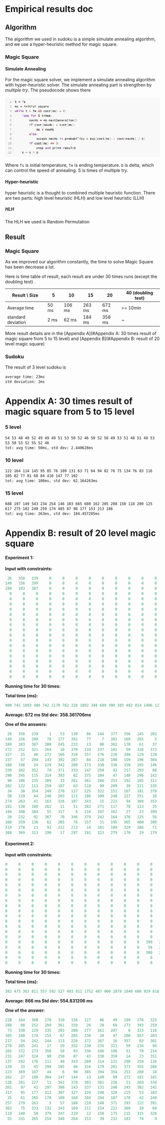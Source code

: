 # Empirical results doc

## Algorithm

The algorithm we used in sudoku is a simple simulate annealing algorithm, and we use a hyper-heuristic method for magic square. 

### Magic Square

#### Simulate Annealing

For the magic square solver, we implement a simulate annealing algorithm with hyper-heuristic solver. The simulate annealing part is strengthen by *multiple try*. The pseudocode shows there

![image-20210526004314678](empirical-doc.assets/image-20210526004314678.png)

Where `Ts` is initial temperature, `Te` is ending temperature. `D` is delta, which can control the speed of annealing. S is times of multiple try. 

#### Hyper-heuristic

hyper heuristic is a thought to combined multiple heuristic function. There are two parts: high level heuristic (HLH) and low level heuristic (LLH)

##### HLH

The HLH we used is Random Permutation



## Result

### Magic Square

As we improved our algorithm constantly, the time to solve Magic Square has been decrease a lot.

Here is time table of result, each result are under 30 times runs (except the doubling test) .

| Result \ Size      | 5     | 10     | 15     | 20     | 40 (doubling test) |
| ------------------ | ----- | ------ | ------ | ------ | ------------------ |
| Average time       | 50 ms | 106 ms | 263 ms | 672 ms | \>= 10min          |
| standard deviation | 2 ms  | 62 ms  | 184 ms | 358 ms | \~                 |

More result details are in the [Appendix A](#Appendix A: 30 times result of magic square from 5 to 15 level) and [Appendix B](#Appendix B: result of 20 level magic square)

### Sudoku

The result of 3 level sudoku is

```
average time: 23ms 
std deviation: 2ms
```



# Appendix A: 30 times result of magic square from 5 to 15 level

### 5 level

```
54 53 48 49 52 49 49 49 51 53 50 52 46 50 52 56 49 53 51 48 51 48 53 53 50 53 52 55 52 46
tot: avg time: 50ms, std dev: 2.440628ms
```



### 10 level

```
122 164 114 145 95 85 76 109 131 63 71 64 94 82 76 75 134 76 83 116 105 82 77 81 68 84 410 147 77 102
tot: avg time: 106ms, std dev: 62.164263ms
```



### 15 level

```
688 197 149 543 234 254 146 103 665 680 162 205 208 150 118 200 125 617 275 102 240 259 174 485 87 98 177 153 213 186
tot: avg time: 263ms, std dev: 184.457285ms
```



# Appendix B: result of 20 level magic square

#### Experiment 1:

**Input with constraints:**

```java
 26   358   239     0     0     0     0     0     0     0     0     0     0     0     0     0     0     0     0     0
149   156   299     0     0     0     0     0     0     0     0     0     0     0     0     0     0     0     0     0
289   103   387     0     0     0     0     0     0     0     0     0     0     0     0     0     0     0     0     0
  0     0     0     0     0     0     0     0     0     0     0     0     0     0     0     0     0     0     0     0
  0     0     0     0     0     0     0     0     0     0     0     0     0     0     0     0     0     0     0     0
  0     0     0     0     0     0     0     0     0     0     0     0     0     0     0     0     0     0     0     0
  0     0     0     0     0     0     0     0     0     0     0     0     0     0     0     0     0     0     0     0
  0     0     0     0     0     0     0     0     0     0     0     0     0     0     0     0     0     0     0     0
  0     0     0     0     0     0     0     0     0     0     0     0     0     0     0     0     0     0     0     0
  0     0     0     0     0     0     0     0     0     0     0     0     0     0     0     0     0     0     0     0
  0     0     0     0     0     0     0     0     0     0     0     0     0     0     0     0     0     0     0     0
  0     0     0     0     0     0     0     0     0     0     0     0     0     0     0     0     0     0     0     0
  0     0     0     0     0     0     0     0     0     0     0     0     0     0     0     0     0     0     0     0
  0     0     0     0     0     0     0     0     0     0     0     0     0     0     0     0     0     0     0     0
  0     0     0     0     0     0     0     0     0     0     0     0     0     0     0     0     0     0     0     0
  0     0     0     0     0     0     0     0     0     0     0     0     0     0     0     0     0     0     0     0
  0     0     0     0     0     0     0     0     0     0     0     0     0     0     0     0     0     0     0     0
  0     0     0     0     0     0     0     0     0     0     0     0     0     0     0     0     0     0     0     0
  0     0     0     0     0     0     0     0     0     0     0     0     0     0     0     0     0     0     0     0
  0     0     0     0     0     0     0     0     0     0     0     0     0     0     0     0     0     0     0     0
```



**Running time for 30 times:**

**Total time (ms):**

```java
900 741 1093 406 742 1170 762 228 1092 348 689 390 385 482 814 1486 1174 1154 203 372 1224 976 270 716 361 384 260 523 230 598
```

**Average: 672 ms Std dev: 358.361706ms**

**One of the answers:**

```java
 26   358   239     1    53   130    86   144   377   356   145   282   234   277   154   168   349   214    93   324
149   156   299    79   177   391    77     7   301   169   265     5   165   269   230    96   280   334   276   285
289   103   387   300   245   233    13    80   362   178    61    37   325   201   347   121    49    54   284   341
272   252   321   264    10   370   134   337   101    59   328   373   131   200    22   385   310     9    18   114
327    25    46   273   166   318   357   176   226   348   129   120    60    65   141   126   260   292   174   381
237    57   294   143   392   287    84   218   108   159   196   304    95   283   185   244   306   158   128   132
188   198    24   229   342   208   173   330   336   320   193   146   135    44   228   241   268     3    97   307
339   102   352    74   371   333   147   258    42   217   293    88    85   175   397    58   137    89   254   199
290   345   115   314   393    82   375   104    47   140   296   142    66   374   124   247   255   183    75    43
 90   106   235   389    33   261   361   266   253   192   105   311    32    83   133   312   238    72   388   150
202   122   113   259   187    63   110    99   209    39   221   335   298   267   243   394    52   189   305   303
 34    30   354   249   270   127   225   322   151   167   181   378   288   316     4   302    12   355   172    73
 50   119    64   246   203   111   186   309   248   227   251    16   152   395   220    81   338   332   350   112
274   263    41   163   326   107   343    15   223    94   360   353   139    38   155   219   364   231    87   215
182   138   180   262    11    51   382   271   117    78   123    35   386   100   351   372     8   396   236   331
194   398   384    55   317     6   216   197   162    27    23   399   291   204   171     2    69   275   363   257
 20   232    92   367    70   346   379   242   164   376   125    56   344   210    98    36   184   161   390   118
160   359   136    62   205    76   157    31   195   365   400   380   212   211   383    67   207   340    19    45
319   278    21    91   222   213    14   281   109   329   286    71   366    48   308   315   256   295   148    40
368   369   313   190    17   297   191   323   279   170    29   179   206   250   116   224    68    28   153   240
```



#### Experiment 2:

**Input with constraints:**

```java
0     0     0     0     0     0     0     0     0     0     0     0     0     0     0     0     0     0     0     0
0     0     0     0     0     0     0     0     0     0     0     0     0     0     0     0     0     0     0     0
0     0     0     0     0     0     0     0     0     0     0     0     0     0     0     0     0     0     0     0
0     0     0     0     0     0     0     0     0     0     0     0     0     0     0     0     0     0     0     0
0     0     0     0     0     0     0     0     0     0     0     0     0     0     0     0     0     0     0     0
0     0     0     0     0     0     0     0     0     0     0     0     0     0     0     0     0     0     0     0
0     0     0     0     0     0     0     0     0     0     0     0     0     0     0     0     0     0     0     0
0     0     0     0     0     0     0     0     0     0     0     0     0     0     0     0     0     0     0     0
0     0     0     0     0     0     0     0     0     0     0     0     0     0     0     0     0     0     0     0
0     0     0     0     0     0     0     0     0     0     0     0     0     0     0     0     0     0     0     0
0     0     0     0     0     0     0     0     0     0     0     0     0     0     0     0     0     0     0     0
0     0     0     0     0     0     0     0     0     0     0     0     0     0     0     0     0     0     0     0
0     0     0     0     0     0     0     0     0     0     0     0     0     0     0     0     0     0     0     0
0     0     0     0     0     0     0     0     0     0     0     0     0     0     0     0     0     0     0     0
0     0     0     0     0     0     0     0     0     0     0     0     0     0     0     0     0     0     0     0
0     0     0     0     0     0     0     0     0     0     0   399   291   204     0     0     0     0     0     0
0     0     0     0     0     0     0     0     0     0     0    56   344   210     0     0     0     0     0     0
0     0     0     0     0     0     0     0     0     0     0   380   212   211     0     0     0     0     0     0
0     0     0     0     0     0     0     0     0     0     0     0     0     0     0     0     0     0     0     0
0     0     0     0     0     0     0     0     0     0     0     0     0     0     0     0     0     0     0     0
```



**Running time for 30 times:**

**Total time (ms):**

```java
382 473 363 811 557 592 527 403 811 1752 487 900 2878 1040 600 929 818 669 324 298 713 616 1567 302 848 1108 1387 1421 660 1744 
```

**Average: 866 ms Std dev: 554.831206 ms**

**One of the answer:**

```java
228   164   388   278   310   156   127    86    49   199   276   325   375    91   390   120   116   115    66   151
288    88   252   209   361   150    26    20    69   273   393   259   349   160   167   133   141   341   300    31
 73   330   129   335   283   208   277   161   207     8   323   118    68   251   102   197   366   352    38   184
305   180   174   155    67   285   236    28    47   200   267   203   117    64   387    96   238   340   319   302
217    54   242   244   113   220   172   367    16   357    83   301   130   166   360    34   358    76   213   287
270   395   241    17    29   332   230   235   321    59   234    94   100   163   296   233   374   112     4   271
202   372   173   356    58    93   336   186   196    51    70   214   189   114   378   237   298    99   182   206
231   247   324    90   250    87    43   338   359    14    23   351    15   346   152   376    48   284   239   193
137   392   176   111    40   343   260   314   121   290   258   126   255     1   124    78   386   322     2   274
139    33    45   299   195    46   316   179   201   373   355   286   216   190   171   185    71   110   377   223
123   369   107    44     6    98   385   394   354   253   280    18     7   368    85    81   192   308   218   320
262    27   198   304   147   144    13   149    89   272   181   101   165   318   135   353   266   329   311   246
128   281   227    11   342   370   303   381   226    21   269   334    36   384    80    37   364   108     3   105
261    97    41   297   398   143   337   131   240   245   382   142   292    62   162   268    63   397    22    30
317    95   177   312   307   327   159   248   328   225    53   103   224   345    92    84    25   146   104   339
 35    61   205   178   109   168   204   294   187   170    42   249   399   389   289   313   221    72   291   134
257   279   263     5    57   188   210   148   371   293   122   391    56   106   295   157   194   136   344   138
363    75   333   132   243   169   211   154   222   309    10    60   380    32   256   396    79   229   212   145
119   140    50   379   347   219    12   158   175   215   315   326   362    77    24   350    19    52   365   306
 55   331   265   254   348   264   153    39   232   183    74     9   275   383    65   282   191    82   400   125
```



